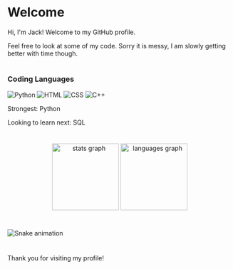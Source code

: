 # Welcome

Hi, I'm Jack! Welcome to my GitHub profile.

Feel free to look at some of my code. Sorry it is messy, I am slowly getting better with time though.

#

### Coding Languages
![Python](https://img.shields.io/badge/Python-FFD43B?style=flat&logo=python&logoColor=blue)
![HTML](https://img.shields.io/badge/-HTML-E34F26?style=flat&logo=html5&logoColor=white)
![CSS](https://img.shields.io/badge/-CSS-1572B6?style=flat&logo=css3&logoColor=white)
![C++](https://img.shields.io/badge/C++-5A5A5A.svg?style=flat&logo=c%2B%2B)

Strongest: Python

Looking to learn next: SQL

#




<div align="center">
  <img src="https://github-readme-stats.vercel.app/api?username=jackhenry02&hide_title=false&hide_rank=false&show_icons=true&include_all_commits=true&count_private=true&disable_animations=false&theme=dracula&locale=en&hide_border=false" height="150" alt="stats graph"  />
  <img src="https://github-readme-stats.vercel.app/api/top-langs?username=jackhenry02&locale=en&hide_title=false&layout=compact&card_width=320&langs_count=5&theme=dracula&hide_border=false" height="150" alt="languages graph"  />
</div>



###

<br clear="both">

<img src="https://jackhenry02.github.io/jackhenry02/snake.svg" alt="Snake animation" />

###
#
Thank you for visiting my profile!



<!--
![Profile Banner](https://your-image-url.com/banner.png)

### Projects
Here are some of my notable projects:
- [Project 1](https://github.com/jackhenry02/project1): A brief description of Project 1.
- [Project 2](https://github.com/jackhenry02/project2): A brief description of Project 2.
- [Project 3](https://github.com/jackhenry02/project3): A brief description of Project 3.

**jackhenry02/jackhenry02** is a ✨ _special_ ✨ repository because its `README.md` (this file) appears on your GitHub profile.

Here are some ideas to get you started:

- 🔭 I’m currently working on ...
- 🌱 I’m currently learning ...
- 👯 I’m looking to collaborate on ...
- 🤔 I’m looking for help with ...
- 💬 Ask me about ...
- 📫 How to reach me: ...
- 😄 Pronouns: ...
- ⚡ Fun fact: ...
-->
